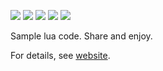 <img src="https://img.shields.io/badge/language-lua-orange">&nbsp;<img 
src="https://img.shields.io/badge/purpose-ai,se-blueviolet">&nbsp;<img 
src="https://img.shields.io/badge/platform-mac,*nux-informational">&nbsp;<img 
src="https://travis-ci.org/timm/lua.svg?branch=master">&nbsp;<img 
src="https://img.shields.io/badge/license-Bsd2-informational">



Sample lua code. Share and enjoy.

For details, see [website](http://menzies.us/lua).
